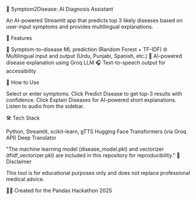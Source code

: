 🧠 Symptom2Disease: AI Diagnosis Assistant

An AI-powered Streamlit app that predicts top 3 likely 
diseases based on user-input symptoms and provides 
multilingual explanations.

🌟 Features

🧪 Symptom-to-disease ML prediction (Random Forest + TF-IDF)
🌐 Multilingual input and output (Urdu, Punjabi, Spanish, etc.)
🤖 AI-powered disease explanation using Groq LLM
🎧 Text-to-speech output for accessibility

🚀 How to Use

Select or enter symptoms.
Click Predict Disease to get top-3 results with confidence.
Click Explain Diseases for AI-powered short explanations.
Listen to audio from the sidebar.

🛠️ Tech Stack

Python, Streamlit, scikit-learn, gTTS
Hugging Face Transformers (via Groq API)
Deep Translator

"The machine learning model (disease_model.pkl) and vectorizer (tfidf_vectorizer.pkl) are included in this repository for reproducibility.”
📌 Disclaimer

This tool is for educational purposes only and does not replace professional medical advice.

🧑‍💻 Created for the Pandas Hackathon 2025
